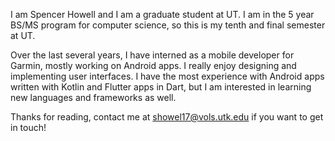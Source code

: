 I am Spencer Howell and I am a graduate student at UT. I am in the 5 year BS/MS program for computer science, so this is my tenth and final semester at UT.

Over the last several years, I have interned as a mobile developer for Garmin, mostly working on Android apps. I really enjoy designing and implementing user interfaces. I have the most experience with Android apps written with Kotlin and Flutter apps in Dart, but I am interested in learning new languages and frameworks as well.

Thanks for reading, contact me at showel17@vols.utk.edu if you want to get in touch!
